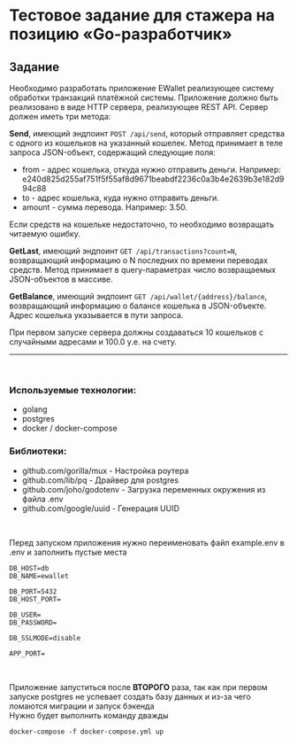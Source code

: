 # Тестовое задание для стажера на позицию «Go-разработчик»

## Задание
Необходимо разработать приложение EWallet реализующее систему обработки транзакций платёжной системы. Приложение должно быть реализовано в виде HTTP сервера, реализующее REST API. Сервер должен иметь три метода:  

<strong>Send</strong>, имеющий эндпоинт `POST /api/send`, который отправляет средства с одного из кошельков на указанный кошелек. Метод принимает в теле запроса JSON-объект, содержащий следующие поля:
 - from - адрес кошелька, откуда нужно отправить деньги. Например: e240d825d255af751f5f55af8d9671beabdf2236c0a3b4e2639b3e182d994c88
 - to - адрес кошелька, куда нужно отправить деньги.
 - amount - сумма перевода. Например: 3.50.

Если средств на кошельке недостаточно, то необходимо возвращать читаемую ошибку. 

<strong>GetLast</strong>, имеющий эндпоинт `GET /api/transactions?count=N`, возвращающий информацию о N последних по времени переводах средств. Метод принимает в query-параметрах число возвращаемых JSON-объектов в массиве.

<strong>GetBalance</strong>, имеющий эндпоинт `GET /api/wallet/{address}/balance`, возвращающий информацию о балансе кошелька в JSON-объекте. Адрес кошелька указывается в пути запроса.

При первом запуске сервера должны создаваться 10 кошельков с случайными адресами и 100.0 у.е. на счету.

---

<br>

### Используемые технологии:   
- golang
- postgres
- docker / docker-compose

### Библиотеки:
 - github.com/gorilla/mux - Настройка роутера
 - github.com/lib/pq - Драйвер для postgres
 - github.com/joho/godotenv - Загрузка переменных окружения из файла .env
 - github.com/google/uuid - Генерация UUID

<br>

Перед запуском приложения нужно переименовать файл example.env в .env и заполнить пустые места
```
DB_HOST=db
DB_NAME=ewallet

DB_PORT=5432
DB_HOST_PORT=

DB_USER=
DB_PASSWORD=

DB_SSLMODE=disable

APP_PORT=
```

<br>

Приложение запуститься после <strong>ВТОРОГО</strong> раза, так как при первом запуске postgres не успевает создать базу данных и из-за чего ломаются миграции и запуск бэкенда  
Нужно будет выполнить команду дважды
```
docker-compose -f docker-compose.yml up
```
